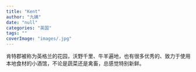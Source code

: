 ```yaml
---
title: "Kent"
author: "九姨"
date: "null"
categories: "英国"
tags: ""
coverImage: "images/.jpg"
---
```


肯特郡被称为英格兰的花园，沃野千里、牛羊遍地，也有很多优秀的、致力于使用本地食材的小酒馆，不论是蔬菜还是禽畜，总感觉特别新鲜。